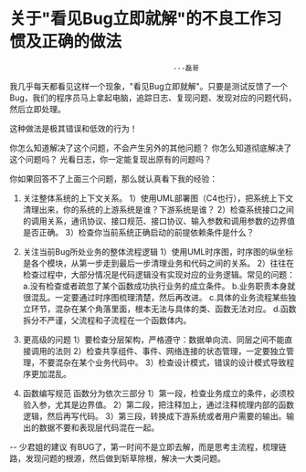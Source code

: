 # 关于"看见Bug立即就解"的不良工作习惯及正确的做法
                                            ---磊哥
我几乎每天都看见这样一个现象，"看见Bug立即就解"。只要是测试反馈了一个Bug，我们的程序员马上拿起电脑，追踪日志、复现问题、发现对应的问题代码，然后立即处理。

这种做法是极其错误和低效的行为！

你怎么知道解决了这个问题，不会产生另外的其他问题？
你怎么知道彻底解决了这个问题吗？
光看日志，你一定能复现出原有的问题吗？

你如果回答不了上面三个问题，那么就认真看下我的经验：

1. 关注整体系统的上下文关系。
1）使用UML部署图（C4也行），把系统上下文清理出来，你的系统的上游系统是谁？下游系统是谁？
2）检查系统接口之间的调用关系，通讯协议、接口规范、接口协议、输入参数和调用参数的边界值是否正确。
3）检查你当前系统正确启动的前提依赖条件是什么？

2. 关注当前Bug所处业务的整体流程逻辑
1）使用UML时序图，时序图的纵坐标是各个模块，从第一步走到最后一步清理业务和代码之间的关系。
2）往往在检查过程中，大部分情况是代码逻辑没有实现对应的业务逻辑。常见的问题：
a.没有检查或者疏忽了某个函数成功执行业务的成立条件。
b.业务职责本身就很混乱。一定要通过时序图梳理清楚，然后再改进。
c.具体的业务流程某些独立环节，混杂在某个角落里面，根本无法与具体的类、函数无法对应。
d.函数拆分不严谨，父流程和子流程在一个函数体内。

3. 更高级的问题
1）要检查分层架构，严格遵守：数据单向流、同层之间不能直接调用的法则
2）检查共享组件、事件、网络连接的状态管理，一定要独立管理，不要混杂在某个业务代码中。
3）检查设计模式，错误的设计模式导致程序更加混乱。

4. 函数编写规范
函数分为依次三部分
1）第一段，检查业务成立的条件，必须校验入参，尤其是边界值。
2）第二段，把注释加上，通过注释梳理内部的函数逻辑，然后再写代码。
3）第三段，转换成下游系统或者用户需要的输出。输出的数据不要和表现层代码混在一起。

-- 少君姐的建议
有BUG了，第一时间不是立即去解，而是思考主流程，梳理链路，发现问题的根源，然后做到斩草除根，解决一大类问题。
